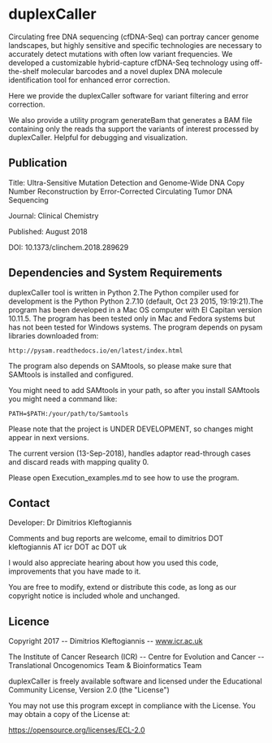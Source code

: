 # duplexCaller

Circulating free DNA sequencing (cfDNA-Seq) can portray cancer genome landscapes, but highly sensitive and specific technologies are necessary to accurately detect mutations with often low variant frequencies. We developed a customizable hybrid-capture cfDNA-Seq technology using off-the-shelf molecular barcodes and a novel duplex DNA molecule identification tool for enhanced error correction.

Here we provide the duplexCaller software for variant filtering and error correction.

We also provide a utility program generateBam that generates a BAM file containing only the reads
tha support the variants of interest processed by duplexCaller. Helpful for debugging and visualization.

## Publication

Title: Ultra-Sensitive Mutation Detection and Genome-Wide DNA Copy Number Reconstruction by Error-Corrected Circulating Tumor DNA Sequencing

Journal: Clinical Chemistry

Published: August 2018

DOI: 10.1373/clinchem.2018.289629

## Dependencies and System Requirements

duplexCaller tool is written in Python 2.The Python compiler used for development is the Python Python 2.7.10 (default, Oct 23 2015, 19:19:21).The program has been developed in a Mac OS computer with El Capitan version 10.11.5. The program has been tested only in Mac and Fedora systems but has not been tested for Windows systems. The program depends on pysam libraries downloaded from:
```
http://pysam.readthedocs.io/en/latest/index.html
```
The program also depends on SAMtools, so please make sure that SAMtools is installed and configured.

You might need to add SAMtools in your path, so after you install SAMtools you might need a command like:
```
PATH=$PATH:/your/path/to/Samtools
```

Please note that the project is UNDER DEVELOPMENT, so changes might appear in next versions.

The current version (13-Sep-2018), handles adaptor read-through cases and discard reads with mapping quality 0.

Please open Execution_examples.md to see how to use the program. 

## Contact

Developer: Dr Dimitrios Kleftogiannis

Comments and bug reports are welcome, email to dimitrios DOT kleftogiannis AT icr DOT ac DOT uk 

I would also appreciate hearing about how you used this code, improvements that you have made to it.
 
You are free to modify, extend or distribute this code, as long as our copyright notice is included whole and unchanged. 

## Licence

Copyright 2017 -- Dimitrios Kleftogiannis -- www.icr.ac.uk

The Institute of Cancer Research (ICR) -- Centre for Evolution and Cancer -- Translational Oncogenomics Team & Bioinformatics Team
       			
duplexCaller is freely available software and licensed under the Educational Community License, Version 2.0 (the "License") 

You may not use this program except in compliance with the License. You may obtain a copy of the License at:

https://opensource.org/licenses/ECL-2.0




